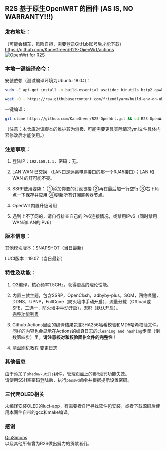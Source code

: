 ## R2S 基于原生OpenWRT 的固件 (AS IS, NO WARRANTY!!!)

### 发布地址：
（可能会翻车，风险自担，需要登录GitHub账号后才能下载）  
https://github.com/KaneGreen/R2S-OpenWrt/actions  
![OpenWrt for R2S](https://github.com/KaneGreen/R2S-OpenWrt/workflows/OpenWrt%20for%20R2S/badge.svg?branch=master&event=push)

### 本地一键编译命令：
安装依赖（测试编译环境为Ubuntu 18.04）：
```sh
sudo -E apt-get install -y build-essential asciidoc binutils bzip2 gawk gettext git libncurses5-dev libz-dev patch unzip zlib1g-dev lib32gcc1 libc6-dev-i386 subversion flex uglifyjs git-core gcc-multilib g++-multilib p7zip p7zip-full msmtp libssl-dev texinfo libreadline-dev libglib2.0-dev xmlto qemu-utils upx libelf-dev autoconf automake libtool autopoint ccache curl wget vim nano python python3 python-pip python3-pip python-ply python3-ply haveged lrzsz device-tree-compiler scons

wget -O - https://raw.githubusercontent.com/friendlyarm/build-env-on-ubuntu-bionic/master/install.sh | bash
```

一键编译：
```sh
git clone https://github.com/KaneGreen/R2S-OpenWrt.git && cd R2S-OpenWrt && bash onekeyr2s.sh
```
（注意：本仓库对该脚本的维护较为消极，可能需要更具实际情况yml文件具体内容修改后才能使用。）
### 注意事项：
1. 登陆IP：`192.168.1.1`，密码：无。

2. LAN WAN 已交换 （LAN口是远离电源接口的那一个RJ45接口）；LAN 和 WAN 的灯可能不亮。

3. SSRP使用姿势： ①添加你要的订阅链接 ②再在最后加一行空行 ③右下角点一下保存并应用 ④更新所有订阅服务器节点。

4. OpenWrt内置升级可用

5. 遇到上不了网的，请自行排查自己的IPv6连接情况，或禁用IPv6（同时禁用WAN和LAN的IPv6）

### 版本信息：
其他模块版本：SNAPSHOT（当日最新）

LUCI版本：19.07（当日最新）

### 特性及功能：
1. O3编译，核心频率1.5GHz，获得更高的理论性能。

2. 内置三款主题，包含SSRP，OpenClash，adbyby-plus，SQM，网络唤醒，DDNS，UPNP，FullCone（防火墙中手动开启），流量分载（Offload或SFE，二选一，防火墙中手动开启），BBR（默认开启）。  
[完整功能列表](./featurelist.md)

3. Github Actions里面的编译结果包含SHA256哈希校验和MD5哈希校验文件。同样的内容也会显示在Actions的编译日志的`Cleaning and hashing`步骤（倒数第四步）里。**请注意核对和校验固件文件的完整性！**

4. [清盘刷机教程](./howto_cleanflash.md)  [变更日志](./CHANGELOG.md)

### 其他信息
由于添加了`shadow-utils`组件，管理页面上的`更改密码`功能失效。  
请使用SSH空密码登陆后，执行`passwd`命令并根据提示设置密码。

### 三代壳OLED相关
未编译安装OLED的luci-app，有需要者自行寻找软件包安装，或者下载源码后使用本固件自带的gcc和make编译。

### 感谢
[QiuSimons](https://github.com/QiuSimons/R2S-OpenWrt)  
以及其他所有曾为R2S做出努力的贡献者们。
